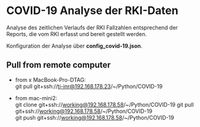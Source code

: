 # COVID-19 Analyse der RKI-Daten

Analyse des zeitlichen Verlaufs der RKI Fallzahlen entsprechend der Reports, die vom RKI erfasst und bereit gestellt werden.

Konfiguration der Analyse über **config_covid-19.json**.

## Pull from remote computer
- from x MacBook-Pro-DTAG:  
  git pull git+ssh://ti-inr@192.168.178.23/~/Python/COVID-19

- from mac-mini2:  
  git clone git+ssh://working@192.168.178.58/~/Python/COVID-19
  git pull git+ssh://working@192.168.178.58/~/Python/COVID-19  
  git push git+ssh://working@192.168.178.58/~/Python/COVID-19
 
  
